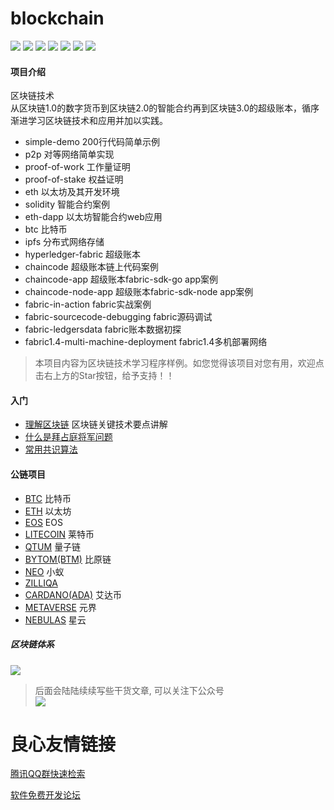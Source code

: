 # blockchain
![](https://img.shields.io/badge/author-jonluo-brightgreen.svg)
![](https://img.shields.io/badge/platform-ubuntu16.04-brightgreen.svg)
![](https://img.shields.io/badge/go-v1.10.3-blue.svg)
![](https://img.shields.io/badge/node-v9.2.0-blue.svg)
![](https://img.shields.io/badge/npm-v6.4.0-blue.svg)
![](https://img.shields.io/badge/docker-v18.06.0-blue.svg)
![](https://img.shields.io/badge/docker&nbsp;compose-v1.22.0-blue.svg)
#### 项目介绍
区块链技术  
从区块链1.0的数字货币到区块链2.0的智能合约再到区块链3.0的超级账本，循序渐进学习区块链技术和应用并加以实践。

* simple-demo 200行代码简单示例
* p2p 对等网络简单实现
* proof-of-work 工作量证明
* proof-of-stake 权益证明
* eth 以太坊及其开发环境
* solidity 智能合约案例
* eth-dapp 以太坊智能合约web应用
* btc 比特币
* ipfs 分布式网络存储
* hyperledger-fabric 超级账本
* chaincode 超级账本链上代码案例
* chaincode-app 超级账本fabric-sdk-go app案例
* chaincode-node-app 超级账本fabric-sdk-node app案例 
* fabric-in-action fabric实战案例  
* fabric-sourcecode-debugging fabric源码调试  
* fabric-ledgersdata fabric账本数据初探
* fabric1.4-multi-machine-deployment fabric1.4多机部署网络

> 本项目内容为区块链技术学习程序样例。如您觉得该项目对您有用，欢迎点击右上方的Star按钮，给予支持！！ 

#### 入门
- [理解区块链](http://blog.csdn.net/csolo/article/details/52858236) 区块链关键技术要点讲解
- [什么是拜占庭将军问题](https://www.imooc.com/article/details/id/28738)
- [常用共识算法](https://blog.csdn.net/s_lisheng/article/details/78022645)


#### 公链项目
- [BTC](https://github.com/bitcoin/bitcoin) 比特币
- [ETH](https://github.com/ethereum/go-ethereum)  以太坊
- [EOS](https://github.com/EOSIO/eos) EOS
- [LITECOIN](https://github.com/litecoin-project/litecoin) 莱特币
- [QTUM](https://github.com/qtumproject/qtum) 量子链
- [BYTOM(BTM)](https://github.com/Bytom/bytom) 比原链
- [NEO](https://github.com/neo-project/neo) 小蚁
- [ZILLIQA](https://github.com/Zilliqa/Zilliqa) 
- [CARDANO(ADA)](https://github.com/input-output-hk/cardano-sl) 艾达币
- [METAVERSE](https://github.com/mvs-org/metaverse) 元界
- [NEBULAS](https://github.com/nebulasio/go-nebulas) 星云

#####  区块链体系
![](architecture.jpg)


> 后面会陆陆续续写些干货文章, 可以关注下公众号    
   ![](gzh.jpg)


 # 良心友情链接

[腾讯QQ群快速检索](http://u.720life.cn/s/8cf73f7c)

[软件免费开发论坛](http://u.720life.cn/s/bbb01dc0)
